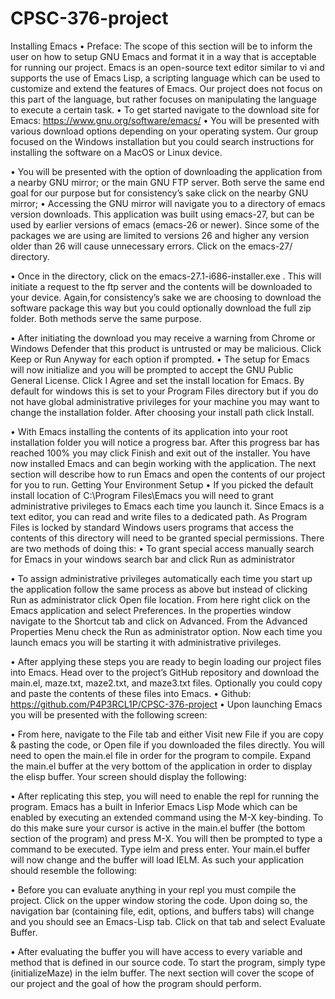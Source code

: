 # CPSC-376-project

Installing Emacs
•	Preface: The scope of this section will be to inform the user on how to setup GNU Emacs and format it in a way that is acceptable for running our project. Emacs is an open-source text editor similar to vi and supports the use of Emacs Lisp, a scripting language which can be used to customize and extend the features of Emacs. Our project does not focus on this part of the language, but rather focuses on manipulating the language to execute a certain task. 
•	To get started navigate to the download site for Emacs:
https://www.gnu.org/software/emacs/
•	You will be presented with various download options depending on your operating system. Our group focused on the Windows installation but you could search instructions for installing the software on a MacOS or Linux device.


•	You will be presented with the option of downloading the application from a nearby GNU mirror; or the main GNU FTP server. Both serve the same end goal for our purpose but for consistency’s sake click on the nearby GNU mirror; 
•	Accessing the GNU mirror will navigate you to a directory of emacs version downloads. This application was built using emacs-27, but can be used by earlier versions of emacs (emacs-26 or newer). Since some of the packages we are using are limited to versions 26 and higher any version older than 26 will cause unnecessary errors. Click on the emacs-27/ directory.

•	Once in the directory, click on the emacs-27.1-i686-installer.exe . This will initiate a request to the ftp server and the contents will be downloaded to your device. Again,for consistency’s sake we are choosing to download the software package this way but you could optionally download the full zip folder. Both methods serve the same purpose.


•	After initiating the download you may receive a warning from Chrome or Windows Defender that this product is untrusted or may be malicious. Click Keep or Run Anyway for each option if prompted. 
•	The setup for Emacs will now initialize and you will be prompted to accept the GNU Public General License. Click I Agree and set the install location for Emacs. By default for windows this is set to your Program Files directory but if you do not have global administrative privileges for your machine you may want to change the installation folder. After choosing your install path click Install. 
 
•	With Emacs installing the contents of its application into your root installation folder you will notice a progress bar. After this progress bar has reached 100% you may click Finish and exit out of the installer. You have now installed Emacs and can begin working with the application. The next section will describe how to run Emacs and open the contents of our project for you to run.
Getting Your Environment Setup
•	If you picked the default install location of C:\Program Files\Emacs you will need to grant administrative privileges to Emacs each time you launch it. Since Emacs is a text editor, you can read and write files to a dedicated path. As Program Files is locked by standard Windows users programs that access the contents of this directory will need to be granted special permissions. There are two methods of doing this:
•	To grant special access manually search for Emacs in your windows search bar and click Run as administrator
 
•	To assign administrative privileges automatically each time you start up the application follow the same process as above but instead of clicking Run as administrator click Open file location. From here right click on the Emacs application and select Preferences. In the properties window navigate to the Shortcut tab and click on Advanced. From the Advanced Properties Menu check the Run as administrator option. Now each time you launch emacs you will be starting it with administrative privileges.
 
•	After applying these steps you are ready to begin loading our project files into Emacs. Head over to the project’s GitHub repository and download the main.el, maze.txt, maze2.txt, and maze3.txt files. Optionally you could copy and paste the contents of these files into Emacs. 
•	Github: https://github.com/P4P3RCL1P/CPSC-376-project
•	Upon launching Emacs you will be presented with the following screen:

 
•	From here, navigate to the File tab and either Visit new File if you are copy & pasting the code, or Open file if you downloaded the files directly. You will need to open the main.el file in order for the program to compile. Expand the main.el buffer at the very bottom of the application in order to display the elisp buffer. Your screen should display the following:
 
•	After replicating this step, you will need to enable the repl for running the program. Emacs has a built in Inferior Emacs Lisp Mode which can be enabled by executing an extended command using the M-X key-binding. To do this make sure your cursor is active in the main.el buffer (the bottom section of the program) and press M-X. You will then be prompted to type a command to be executed. Type ielm and press enter. Your main.el buffer will now change and the buffer will load IELM. As such your application should resemble the following:

 
•	Before you can evaluate anything in your repl you must compile the project. Click on the upper window storing the code. Upon doing so, the navigation bar (containing file, edit, options, and buffers tabs) will change and you should see an Emacs-Lisp tab. Click on that tab and select Evaluate Buffer. 
 
•	After evaluating the buffer you will have access to every variable and method that is defined in our source code.  To start the program, simply type (initializeMaze) in the ielm buffer. The next section will cover the scope of our project and the goal of how the program should perform.

